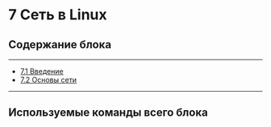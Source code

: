 # 7  Сеть в Linux


## Содержание блока

---

- [7.1 Введение](/7%20%20Сеть%20в%20Linux/7.1%20Введение.md)
- [7.2 Основы сети](/7%20%20Сеть%20в%20Linux/7.2%20Основы%20сети.md)


---

## Используемые команды всего блока